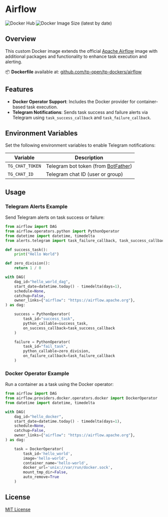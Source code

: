 # Airflow
![Docker Hub](https://img.shields.io/badge/%20-DockerHub-blue?logo=docker&style=plastic)
![Docker Image Size (latest by date)](https://img.shields.io/docker/image-size/tpopen/airflow?sort=date&style=plastic)

## Overview

This custom Docker image extends the official [Apache Airflow](https://airflow.apache.org/) image with additional packages and functionality to enhance task execution and alerting.  

📦 **Dockerfile** available at: [github.com/tp-open/tp-dockers/airflow](https://github.com/tp-open/tp-dockers/tree/master/airflow)

## Features

- **Docker Operator Support**: Includes the Docker provider for container-based task execution.
- **Telegram Notifications**: Sends task success and failure alerts via Telegram using `task_success_callback` and `task_failure_callback`.

## Environment Variables

Set the following environment variables to enable Telegram notifications:

| Variable         | Description                                                  |
|------------------|--------------------------------------------------------------|
| `TG_CHAT_TOKEN`  | Telegram bot token (from [BotFather](https://t.me/BotFather)) |
| `TG_CHAT_ID`     | Telegram chat ID (user or group)                             |

## Usage

### Telegram Alerts Example

Send Telegram alerts on task success or failure:

```python
from airflow import DAG
from airflow.operators.python import PythonOperator
from datetime import datetime, timedelta
from alerts.telegram import task_failure_callback, task_success_callback

def success_task():
    print("Hello World")

def zero_division():
    return 1 / 0

with DAG(
    dag_id="hello_world_dag",
    start_date=datetime.today() - timedelta(days=1),
    schedule=None,
    catchup=False,
    owner_links={"airflow": "https://airflow.apache.org"},
) as dag:

    success = PythonOperator(
        task_id="success_task",
        python_callable=success_task,
        on_success_callback=task_success_callback
    )

    failure = PythonOperator(
        task_id="fail_task",
        python_callable=zero_division,
        on_failure_callback=task_failure_callback
    )
```

### Docker Operator Example

Run a container as a task using the Docker operator:

```python
from airflow import DAG
from airflow.providers.docker.operators.docker import DockerOperator
from datetime import datetime, timedelta

with DAG(
    dag_id="hello_docker",
    start_date=datetime.today() - timedelta(days=1),
    schedule=None,
    catchup=False,
    owner_links={"airflow": "https://airflow.apache.org"},
) as dag:

    task = DockerOperator(
        task_id='hello_world',
        image='hello-world',
        container_name='hello-world',
        docker_url='unix://var/run/docker.sock',
        mount_tmp_dir=False,
        auto_remove=True
    )
```

## License
[MIT License](https://github.com/tp-open/tp-dockers/blob/master/LICENSE)